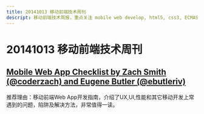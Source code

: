 ```yaml
---
title: 20141013 移动前端技术周刊
descript: 移动前端技术周报，重点关注 mobile web develop, html5, css3, ECMAScript 6, node.js 等前沿技术。
---
```


# 20141013 移动前端技术周刊

## [Mobile Web App Checklist by Zach Smith (@coderzach) and Eugene Butler (@ebutleriv)](http://www.luster.io/blog/9-29-14-mobile-web-checklist.html)

推荐理由：移动前端Web App开发指南，介绍了UX,UI,性能和其它移动开发上常遇到的问题，陷阱及解决方法，非常值得一读。
